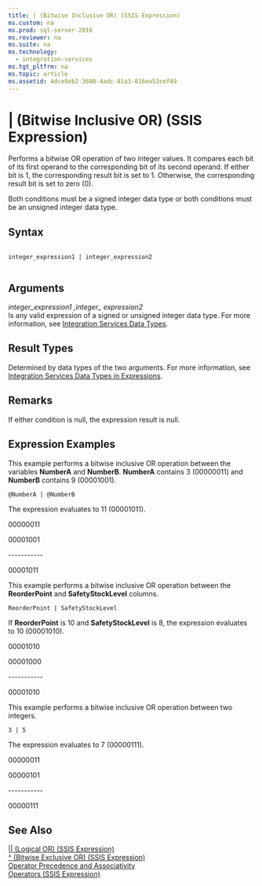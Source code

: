 ```yaml
---
title: | (Bitwise Inclusive OR) (SSIS Expression)
ms.custom: na
ms.prod: sql-server-2016
ms.reviewer: na
ms.suite: na
ms.technology: 
  - integration-services
ms.tgt_pltfrm: na
ms.topic: article
ms.assetid: 4dce9eb2-3680-4adc-81a3-816ea52cef49
---
```

# | (Bitwise Inclusive OR) (SSIS Expression)
  Performs a bitwise OR operation of two integer values. It compares each bit of its first operand to the corresponding bit of its second operand. If either bit is 1, the corresponding result bit is set to 1. Otherwise, the corresponding result bit is set to zero \(0\).  
  
 Both conditions must be a signed integer data type or both conditions must be an unsigned integer data type.  
  
## Syntax  
  
```  
  
integer_expression1 | integer_expression2  
  
```  
  
## Arguments  
 *integer\_expression1 ,integer\_ expression2*  
 Is any valid expression of a signed or unsigned integer data type. For more information, see [Integration Services Data Types](../../Topics\TopicNameNotContainA/Integration-Services-Data-Types.md).  
  
## Result Types  
 Determined by data types of the two arguments. For more information, see [Integration Services Data Types in Expressions](../../Topics\TopicNameNotContainA/Integration-Services-Data-Types-in-Expressions.md).  
  
## Remarks  
 If either condition is null, the expression result is null.  
  
## Expression Examples  
 This example performs a bitwise inclusive OR operation between the variables **NumberA** and **NumberB**. **NumberA** contains 3 \(00000011\) and **NumberB** contains 9 \(00001001\).  
  
```  
@NumberA | @NumberB  
```  
  
 The expression evaluates to 11 \(00001011\).  
  
 00000011  
  
 00001001  
  
 \-\-\-\-\-\-\-\-\-\-\-  
  
 00001011  
  
 This example performs a bitwise inclusive OR operation between the **ReorderPoint** and **SafetyStockLevel** columns.  
  
```  
ReorderPoint | SafetyStockLevel  
```  
  
 If **ReorderPoint** is 10 and **SafetyStockLevel** is 8, the expression evaluates to 10 \(00001010\).  
  
 00001010  
  
 00001000  
  
 \-\-\-\-\-\-\-\-\-\-\-  
  
 00001010  
  
 This example performs a bitwise inclusive OR operation between two integers.  
  
```  
3 | 5   
```  
  
 The expression evaluates to 7 \(00000111\).  
  
 00000011  
  
 00000101  
  
 \-\-\-\-\-\-\-\-\-\-\-  
  
 00000111  
  
## See Also  
 [&#124;&#124; &#40;Logical OR&#41; &#40;SSIS Expression&#41;](../Topic/%7C%7C%20\(Logical%20OR\)%20\(SSIS%20Expression\).md)   
 [^ &#40;Bitwise Exclusive OR&#41; &#40;SSIS Expression&#41;](../Topic/%5E%20\(Bitwise%20Exclusive%20OR\)%20\(SSIS%20Expression\).md)   
 [Operator Precedence and Associativity](../../Topics\TopicNameNotContainA/Operator-Precedence-and-Associativity.md)   
 [Operators &#40;SSIS Expression&#41;](../Topic/Operators%20\(SSIS%20Expression\).md)  
  
  